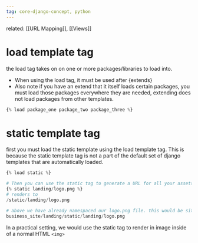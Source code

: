 ```yaml
---
tag: core-django-concept, python
---
```

related: [[URL Mapping]], [[Views]]

# load template tag
the load tag takes on on one or more packages/libraries to load into.
- When using the load tag, it must be used after {extends}
- Also note if you have an extend that it itself loads certain packages, you must load those packages everywhere they are needed, extending does not load packages from other templates.
```python
{% load package_one package_two package_three %}
```

# static template tag
first you must load the static template using the load template tag. This is because the static template tag is not a part of the default set of django templates that are automatically loaded.
```python
{% load static %}

# Then you can use the static tag to generate a URL for all your assets
{% static landing/logo.png %}
# renders to
/static/landing/logo.png

# above we have already namespaced our logo.png file. this would be sitting in:
business_site/landing/static/landing/logo.png
```

In a practical setting, we would use the static tag to render in image inside of a normal HTML 
`<img>`

